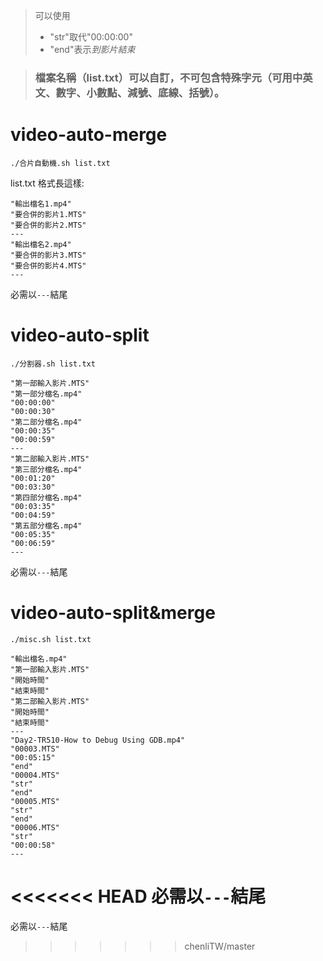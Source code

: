 > 可以使用  
> - "str"取代"00:00:00"  
> - "end"表示*到影片結束*

> ### 檔案名稱（list.txt）可以自訂，不可包含特殊字元（可用中英文、數字、小數點、減號、底線、括號）。  


# video-auto-merge
```
./合片自動機.sh list.txt
```

list.txt 格式長這樣:

```
"輸出檔名1.mp4"
"要合併的影片1.MTS"
"要合併的影片2.MTS"
---
"輸出檔名2.mp4"
"要合併的影片3.MTS"
"要合併的影片4.MTS"
---
```

必需以```---```結尾

# video-auto-split
```
./分割器.sh list.txt
```

```
"第一部輸入影片.MTS"
"第一部分檔名.mp4"
"00:00:00"
"00:00:30"
"第二部分檔名.mp4"
"00:00:35"
"00:00:59"
---
"第二部輸入影片.MTS"
"第三部分檔名.mp4"
"00:01:20"
"00:03:30"
"第四部分檔名.mp4"
"00:03:35"
"00:04:59"
"第五部分檔名.mp4"
"00:05:35"
"00:06:59"
---
```

必需以```---```結尾

# video-auto-split&merge
```
./misc.sh list.txt
```

```
"輸出檔名.mp4"
"第一部輸入影片.MTS"
"開始時間"
"結束時間"
"第二部輸入影片.MTS"
"開始時間"
"結束時間"
---
"Day2-TR510-How to Debug Using GDB.mp4"
"00003.MTS"
"00:05:15"
"end"
"00004.MTS"
"str"
"end"
"00005.MTS"
"str"
"end"
"00006.MTS"
"str"
"00:00:58"
---
```

<<<<<<< HEAD
必需以```---```結尾
=======
必需以```---```結尾
>>>>>>> chenliTW/master
